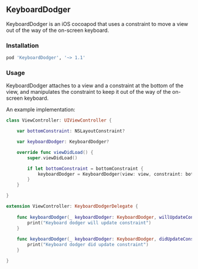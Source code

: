 ## KeyboardDodger

KeyboardDodger is an iOS cocoapod that uses a constraint to move a view out of the way of the on-screen keyboard.

### Installation

```ruby
pod 'KeyboardDodger', '~> 1.1'
```

### Usage

KeyboardDodger attaches to a view and a constraint at the bottom of the view, and manipulates the constraint to keep it out of the way of the on-screen keyboard.

An example implementation:

```swift
class ViewController: UIViewController {

    var bottomConstraint: NSLayoutConstraint?

    var keyboardDodger: KeyboardDodger?

    override func viewDidLoad() {
        super.viewDidLoad()

        if let bottomConstraint = bottomConstraint {
            keyboardDodger = KeyboardDodger(view: view, constraint: bottomConstraint, delegate: self)
        }
    }

}

extension ViewController: KeyboardDodgerDelegate {
    
    func keyboardDodger(_ keyboardDodger: KeyboardDodger, willUpdateConstraintWith transition: KeyboardDodgerTransition) {
        print("Keyboard dodger will update constraint")
    }
    
    func keyboardDodger(_ keyboardDodger: KeyboardDodger, didUpdateConstraintWith transition: KeyboardDodgerTransition) {
        print("Keyboard dodger did update constraint")
    }

}
```
